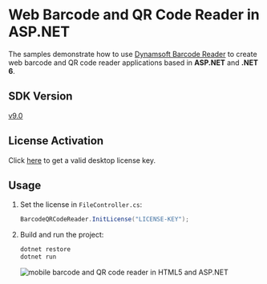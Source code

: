 # Web Barcode and QR Code Reader in ASP.NET

The samples demonstrate how to use [Dynamsoft Barcode Reader](https://www.dynamsoft.com/barcode-reader/sdk-desktop-server/) to create web barcode and QR code reader applications based in **ASP.NET** and **.NET 6**.

## SDK Version
[v9.0](https://www.dynamsoft.com/barcode-reader/downloads//#desktop)

## License Activation
Click [here](https://www.dynamsoft.com/customer/license/trialLicense?product=dbr) to get a valid desktop license key.

## Usage
1. Set the license in `FileController.cs`:
  
    ```cs
    BarcodeQRCodeReader.InitLicense("LICENSE-KEY");
    ```
    
2. Build and run the project:

    ```bash
    dotnet restore
    dotnet run
    ```
    
    ![mobile barcode and QR code reader in HTML5 and ASP.NET](https://www.dynamsoft.com/codepool/img/2022/04/asp-net-mobile-barcode-qr-code-reader.png)
